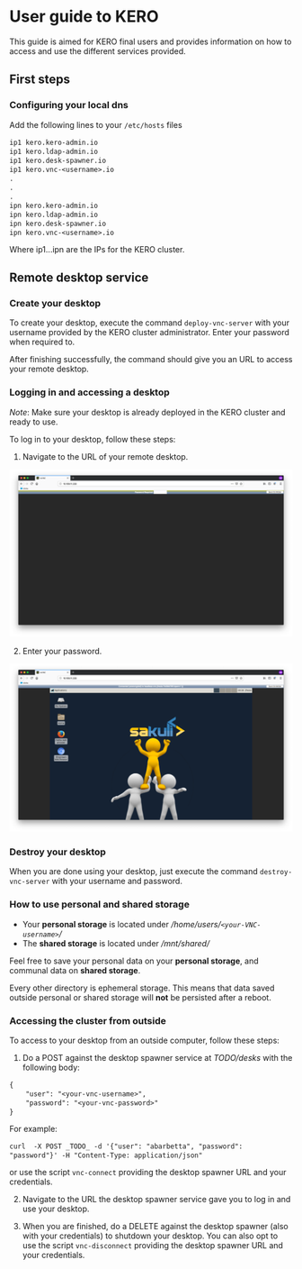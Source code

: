 # User guide to KERO

This guide is aimed for KERO final users and provides information on how to access and use the different services provided.

## First steps

### Configuring your local dns

Add the following lines to your `/etc/hosts` files

```
ip1 kero.kero-admin.io
ip1 kero.ldap-admin.io
ip1 kero.desk-spawner.io
ip1 kero.vnc-<username>.io
.
.
.
ipn kero.kero-admin.io
ipn kero.ldap-admin.io
ipn kero.desk-spawner.io
ipn kero.vnc-<username>.io
```

Where ip1...ipn are the IPs for the KERO cluster.

## Remote desktop service

### Create your desktop

To create your desktop, execute the command `deploy-vnc-server` with your username provided by the KERO cluster administrator. Enter your password when required to.

After finishing successfully, the command should give you an URL to access your remote desktop.

### Logging in and accessing a desktop

_Note_: Make sure your desktop is already deployed in the KERO cluster and ready to use.

To log in to your desktop, follow these steps:

1. Navigate to the URL of your remote desktop.

![](./img/vnc_login.png)

2. Enter your password.

![](./img/vnc_homepage.png)

### Destroy your desktop

When you are done using your desktop, just execute the command `destroy-vnc-server` with your username and password.

### How to use personal and shared storage

* Your **personal storage** is located under _/home/users/`<your-VNC-username>`/_ 
* The **shared storage** is located under _/mnt/shared/_

Feel free to save your personal data on your **personal storage**, and communal data on **shared storage**.

Every other directory is ephemeral storage. This means that data saved outside personal or shared storage will **not** be persisted after a reboot.

### Accessing the cluster from outside

To access to your desktop from an outside computer, follow these steps:

1. Do a POST against the desktop spawner service at _TODO/desks_ with the following body: 
```
{
    "user": "<your-vnc-username>",
    "password": "<your-vnc-password>"
}
```

For example:
```
curl  -X POST _TODO_ -d '{"user": "abarbetta", "password": "password"}' -H "Content-Type: application/json"
```

or use the script `vnc-connect` providing the desktop spawner URL and your credentials.

2. Navigate to the URL the desktop spawner service gave you to log in and use your desktop.

3. When you are finished, do a DELETE against the desktop spawner (also with your credentials) to shutdown your desktop. You can also opt to use the script `vnc-disconnect` providing the desktop spawner URL and your credentials.
